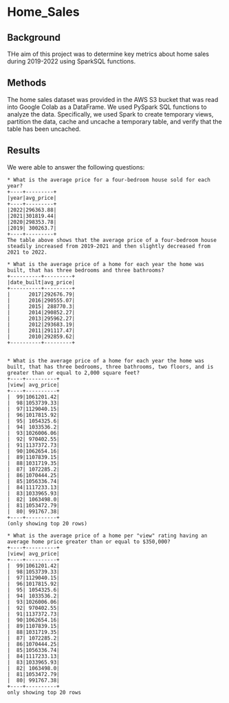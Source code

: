 # Home_Sales

## Background
THe aim of this project was to determine key metrics about home sales during 2019-2022 using SparkSQL functions.

## Methods
The home sales dataset was provided in the AWS S3 bucket that was read into Google Colab as a DataFrame. We used PySpark SQL functions to analyze the data. Specifically, we used Spark to create temporary views, partition the data, cache and uncache a temporary table, and verify that the table has been uncached.

## Results
We were able to answer the following questions:
```
* What is the average price for a four-bedroom house sold for each year?
+----+---------+
|year|avg_price|
+----+---------+
|2022|296363.88|
|2021|301819.44|
|2020|298353.78|
|2019| 300263.7|
+----+---------+
The table above shows that the average price of a four-bedroom house steadily increased from 2019-2021 and then slightly decreased from 2021 to 2022.

* What is the average price of a home for each year the home was built, that has three bedrooms and three bathrooms?
+----------+---------+
|date_built|avg_price|
+----------+---------+
|      2017|292676.79|
|      2016|290555.07|
|      2015| 288770.3|
|      2014|290852.27|
|      2013|295962.27|
|      2012|293683.19|
|      2011|291117.47|
|      2010|292859.62|
+----------+---------+


* What is the average price of a home for each year the home was built, that has three bedrooms, three bathrooms, two floors, and is greater than or equal to 2,000 square feet?
+----+----------+
|view| avg_price|
+----+----------+
|  99|1061201.42|
|  98|1053739.33|
|  97|1129040.15|
|  96|1017815.92|
|  95| 1054325.6|
|  94| 1033536.2|
|  93|1026006.06|
|  92| 970402.55|
|  91|1137372.73|
|  90|1062654.16|
|  89|1107839.15|
|  88|1031719.35|
|  87| 1072285.2|
|  86|1070444.25|
|  85|1056336.74|
|  84|1117233.13|
|  83|1033965.93|
|  82| 1063498.0|
|  81|1053472.79|
|  80| 991767.38|
+----+----------+
(only showing top 20 rows)

* What is the average price of a home per "view" rating having an average home price greater than or equal to $350,000?
+----+----------+
|view| avg_price|
+----+----------+
|  99|1061201.42|
|  98|1053739.33|
|  97|1129040.15|
|  96|1017815.92|
|  95| 1054325.6|
|  94| 1033536.2|
|  93|1026006.06|
|  92| 970402.55|
|  91|1137372.73|
|  90|1062654.16|
|  89|1107839.15|
|  88|1031719.35|
|  87| 1072285.2|
|  86|1070444.25|
|  85|1056336.74|
|  84|1117233.13|
|  83|1033965.93|
|  82| 1063498.0|
|  81|1053472.79|
|  80| 991767.38|
+----+----------+
only showing top 20 rows
```